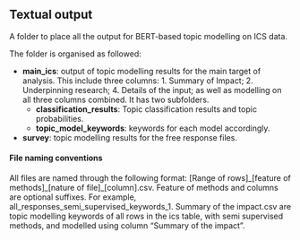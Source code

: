 ## Textual output

A  folder to place all the output for BERT-based topic modelling on ICS data.

The folder is organised as followed:

- **main_ics**: output of topic modelling results for the main target of analysis. This include three columns: 1. Summary of Impact; 2. Underpinning research; 4. Details of the input; as well as modelling on all three columns combined. It has two subfolders.
  - **classification_results**: Topic classification results and topic probabilities.
  - **topic_model_keywords**: keywords for each model accordingly.
- **survey**: topic modelling results for the free response files.



#### File naming conventions

All files are named through the following format: [Range of rows]\_[feature of methods]\_[nature of file]\_[column].csv. Feature of methods and columns are optional suffixes. For example, all_responses_semi_supervised_keywords_1. Summary of the impact.csv are topic modelling keywords of all rows in the ics table, with semi supervised methods, and modelled using column “Summary of the impact”.

